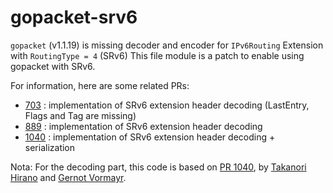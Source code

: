 # gopacket-srv6
`gopacket` (v1.1.19) is missing decoder and encoder for `IPv6Routing` Extension with `RoutingType = 4` (SRv6)
This file module is a patch to enable using gopacket with SRv6.

For information, here are some related PRs:
* [703](https://github.com/google/gopacket/pull/703)  : implementation of SRv6 extension header decoding (LastEntry, Flags and Tag are missing)
* [889](https://github.com/google/gopacket/pull/889)  : implementation of SRv6 extension header decoding
* [1040](https://github.com/google/gopacket/pull/1040) : implementation of SRv6 extension header decoding + serialization

Nota: For the decoding part, this code is based on [PR 1040](https://github.com/google/gopacket/pull/1040), by [Takanori Hirano](github.com/hrntknr) and [Gernot Vormayr](https://github.com/notti).
